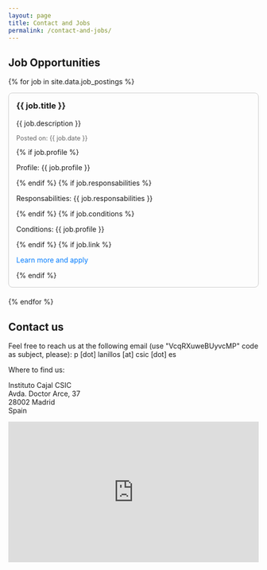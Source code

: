 ```yaml
---
layout: page
title: Contact and Jobs
permalink: /contact-and-jobs/
---
```


<style>
    .map-container {
        position: relative;
        overflow: hidden;
        width: 100%;
        padding-top: 56.25%; 
    }

    .map-container iframe {
        position: absolute;
        top: 0;
        left: 0;
        width: 100%;
        height: 100%;
        border: 0;
    }

    form {
        width: 100%;
        max-width: 600px; 
        margin: 0 auto; 
    }

    form input, form textarea {
        width: 100%;
        box-sizing: border-box; 
    }

    .job-posting {
        border: 1px solid #ccc;
        padding: 15px;
        margin-bottom: 20px;
        border-radius: 8px;
    }

    .job-posting h3 {
        margin-top: 0;
    }

    .job-posting a {
        color: #007bff;
        text-decoration: none;
    }

    .job-posting a:hover {
        text-decoration: underline;
    }

    .job-posting .date {
        color: #666;
        font-size: 0.9em;
    }
</style>

## Job Opportunities

{% for job in site.data.job_postings %}
<div class="job-posting">
    <h3>{{ job.title }}</h3>
    <p>{{ job.description }}</p>
    <p class="date">Posted on: {{ job.date }}</p>
    {% if job.profile %}
    <p>Profile: {{ job.profile }}</p>
    {% endif %}
    {% if job.responsabilities %}
    <p>Responsabilities: {{ job.responsabilities }}</p>
    {% endif %}
    {% if job.conditions %}
    <p>Conditions: {{ job.profile }}</p>
    {% endif %}
    {% if job.link %}
    <p><a href="{{ job.link }}" target="_blank">Learn more and apply</a></p>
    {% endif %}
</div>
{% endfor %}

## Contact us

Feel free to reach us at the following email (use "VcqRXuweBUyvcMP" code as subject, please): p [dot] lanillos [at] csic [dot] es

Where to find us:

Instituto Cajal CSIC<br>
Avda. Doctor Arce, 37<br>
28002 Madrid<br>
Spain
<div class="map-container">
    <iframe src="https://www.google.com/maps/embed?pb=!1m18!1m12!1m3!1d97159.1188015647!2d-3.762632967115804!3d40.44821294662484!2m3!1f0!2f0!3f0!3m2!1i1024!2i768!4f13.1!3m3!1m2!1s0xd4228dc3425106b%3A0xb35f154ebd25a71!2sInstituto%20Cajal%20-%20CSIC!5e0!3m2!1ses!2ses!4v1710016762149!5m2!1ses!2ses" allowfullscreen="" loading="lazy" referrerpolicy="no-referrer-when-downgrade"></iframe>
</div>



